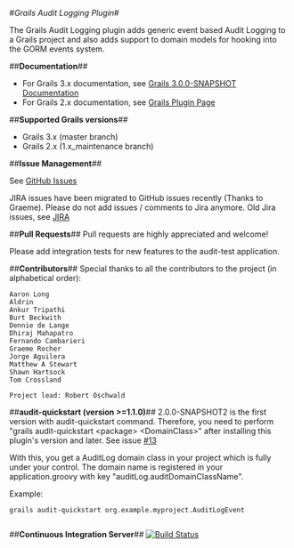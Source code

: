#*Grails Audit Logging Plugin*#

The Grails Audit Logging plugin adds generic event based Audit Logging to a Grails project and also adds support to domain models for hooking into the GORM events system.

##**Documentation**##
 * For Grails 3.x documentation, see [Grails 3.0.0-SNAPSHOT Documentation](https://robertoschwald.github.io/grails-audit-logging-plugin/snapshot/)
 * For Grails 2.x documentation, see [Grails Plugin Page](http://grails.org/plugin/audit-logging "Grails Plugin Page")

##**Supported Grails versions**##
 * Grails 3.x (master branch)
 * Grails 2.x (1.x_maintenance branch)

##**Issue Management**##

See [GitHub Issues](https://github.com/robertoschwald/grails-audit-logging-plugin/issues "Issues")

JIRA issues have been migrated to GitHub issues recently (Thanks to Graeme).
Please do not add issues / comments to Jira anymore. Old Jira issues, see [JIRA](http://jira.grails.org/browse/GPAUDITLOGGING "GPAUDITLOGGING JIRA")

##**Pull Requests**##
Pull requests are highly appreciated and welcome!

Please add integration tests for new features to the audit-test application.

##**Contributors**##
Special thanks to all the contributors to the project (in alphabetical order):

	Aaron Long
	Aldrin
	Ankur Tripathi
	Burt Beckwith 
	Dennie de Lange
	Dhiraj Mahapatro
	Fernando Cambarieri
	Graeme Rocher
	Jorge Aguilera
	Matthew A Stewart
	Shawn Hartsock
	Tom Crossland
	
	Project lead: Robert Oschwald

##**audit-quickstart (version >=1.1.0)**##
2.0.0-SNAPSHOT2 is the first version with audit-quickstart command.
Therefore, you need to perform "grails audit-quickstart \<package\> \<DomainClass\>" after installing this plugin's version and later. See issue [#13](https://github.com/robertoschwald/grails-audit-logging-plugin/issues/13)
  
With this, you get a AuditLog domain class in your project which is fully under your control. The domain name is registered in your application.groovy with key "auditLog.auditDomainClassName".
  
Example:
  
```
grails audit-quickstart org.example.myproject.AuditLogEvent
  
```

##**Continuous Integration Server**##
[![Build Status](https://travis-ci.org/robertoschwald/grails-audit-logging-plugin.svg)](https://travis-ci.org/robertoschwald/grails-audit-logging-plugin)





